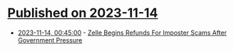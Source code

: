 # [Published on 2023-11-14](index.md)

* [2023-11-14, 00:45:00](https://news.slashdot.org/story/23/11/13/2258234/zelle-begins-refunds-for-imposter-scams-after-government-pressure?utm_source=rss1.0mainlinkanon&utm_medium=feed) - [Zelle Begins Refunds For Imposter Scams After Government Pressure](https://news.slashdot.org/story/23/11/13/2258234/zelle-begins-refunds-for-imposter-scams-after-government-pressure?utm_source=rss1.0mainlinkanon&utm_medium=feed)
